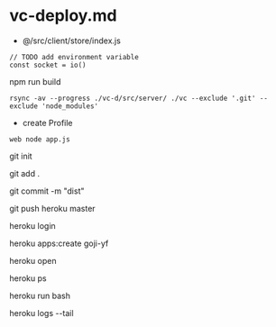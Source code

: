 # vc-deploy.md

- @/src/client/store/index.js
```
// TODO add environment variable
const socket = io()
```

npm run build


```
rsync -av --progress ./vc-d/src/server/ ./vc --exclude '.git' --exclude 'node_modules'
```

- create Profile
```
web node app.js
```

git init

git add .

git commit -m "dist"

git push heroku master

heroku login

heroku apps:create goji-yf 

heroku open

heroku ps

heroku run bash

heroku logs --tail
